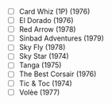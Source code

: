 - [ ] Card Whiz (1P) (1976)
- [ ] El Dorado (1976)
- [ ] Red Arrow (1978)
- [ ] Sinbad Adventures (1979)
- [ ] Sky Fly (1978)
- [ ] Sky Star (1974)
- [ ] Tanga (1975)
- [ ] The Best Corsair (1976)
- [ ] Tic & Toc (1974)
- [ ] Volèe (1977)

